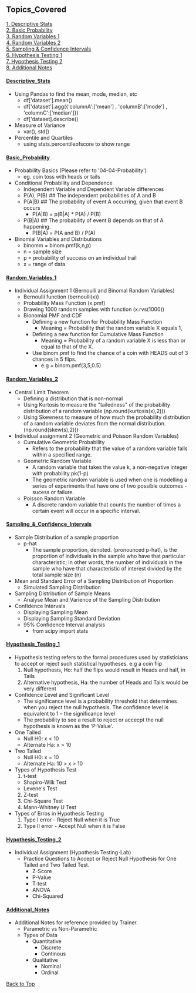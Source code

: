<!-- Revision Section Starts -->
## Topics_Covered


<!-- Add link to the sections -->
[1. Descriptive Stats](#Descriptive_Stats) <br>
[2. Basic Probability](#Basic_Probability) <br>
[3. Random Variables 1](#Random_Variables_1) <br> 
[4. Random Variables 2](#Random_Variables_2) <br> 
[5. Sampling & Confidence Intervals](#Sampling_&_Confidence_Intervals) <br> 
[6. Hypothesis Testing 1](#Hypothesis_Testing_1) <br> 
[7. Hypothesis Testing 2](#Hypothesis_Testing_2) <br> 
[8. Additional Notes](#Additional_Notes) <br> 
<!-- ABOUT Section Ends -->


#### [Descriptive_Stats](https://github.com/mommafish/BCG_Rise/tree/main/Statistics_Library/Intro_to_Statistical_Analysis/1115_Descriptive_Stats)
* Using Pandas to find the mean, mode, median, etc
  * df['dataset'].mean()
  * df['dataset'].agg({'columnA':['mean'] , 'columnB':['mode'] , 'columnC':['median']}) 
  * df['dataset].describe()
* Measure of Variance
  * var(), std()
* Percentile and Quartiles
  * using stats.percentileofscore to show range


#### [Basic_Probability](https://github.com/mommafish/BCG_Rise/tree/main/Statistics_Library/Intro_to_Statistical_Analysis/1116_Basic_Probability)
* Probability Basics (Please refer to '04-04-Probability')
  * eg. coin toss with heads or tails 
* Conditional Probability and Dependence
  * Independent Variable and Dependent Variable differences
  * P(A), P(B) ## The independent probabilities of A and B
  * P(A|B) ## The probability of event A occurring, given that event B occurs
    * P(A|B) =   p(B|A) * P(A) / P(B) 
  * P(B|A) ## The probability of event B depends on that of A happening.
    * P(B|A) = P(A and B) / P(A)
* Binomial Variables and Distributions
  * binomm = binom.pmf(k,n,p)
  * n = sample size
  * p = probability of success on an individual trail
  * x = range of data


#### [Random_Variables_1](https://github.com/mommafish/BCG_Rise/tree/main/Statistics_Library/Intro_to_Statistical_Analysis/1117_Random_Variables_1)
* Individual Assignment 1 (Bernoulli and Binomal Random Variables)
  * Bernoulli function (bernoulli(x))
  * Probability Mass Function (x.pmf)
  * Drawing 1000 random samples with function (x.rvs(1000))
  * Bionomial PMF and CDF
    * Defining a new function for Probability Mass Function
      * Meaning = Probability that the random variable X equals 1,
    * Defining a new function for Cumulative Mass Function
      * Meaning = Probability of a random variable X is less than or equal to that of the X.
    * Use binom.pmf to find the chance of a coin with HEADS out of 3 chances in 5 flips.
      * e.g = binom.pmf(3,5,0.5)


#### [Random_Variables_2](https://github.com/mommafish/BCG_Rise/tree/main/Statistics_Library/Intro_to_Statistical_Analysis/1118_Random_Variables_2)
* Central Limit Theorem
  * Defining a distribution that is non-normal
  * Using Kurtosis to measure the "tailedness" of the probability distribution of a random variable (np.round(kurtosis(x),2)))
  * Using Skewness to measure of how much the probability distribution of a random variable deviates from the normal distribution. (np.round(skew(s),2)))
* Individual assignment 2 (Geometric and Poisson Random Variables)
  * Cumulative Geometric Probability
    * Refers to the probability that the value of a random variable falls within a specified range.
  * Geometric Random Variable
    * A random variable that takes the value k, a non-negative integer with probability pk(1-p)
    * The geometric random variable is used when one is modelling a series of experiments that have one of two possible outcomes - sucess or failure. 
  * Poisson Random Variable
    * A discrete random variable that counts the number of times a certain event will occur in a specific interval.


#### [Sampling_&_Confidence_Intervals](https://github.com/mommafish/BCG_Rise/tree/main/Statistics_Library/Intro_to_Statistical_Analysis/1122_Sampling_Confidence_Intervals)
* Sample Distribution of a sample proportion
  * p-hat
    * The sample proportion, denoted. (pronounced p-hat), is the proportion of individuals in the sample who have that particular characteristic; in other words, the number of individuals in the sample who have that characteristic of interest divided by the total sample size (n)
* Mean and Standard Error of a Sampling Distribution of Proportion
  * Simulated Sampling Distribution
* Sampling Distribution of Sample Means
  * Analyse Mean and Varience of the Sampling Distribution
* Confidence Intervals
  * Displaying Sampling Mean
  * Displaying Sampling Standard Deviation
  * 95% Confidence Interval analysis
    * from scipy import stats


#### [Hypothesis_Testing_1](https://github.com/mommafish/BCG_Rise/tree/main/Statistics_Library/Intro_to_Statistical_Analysis/1123_Hypothesis_Testing_1)
* Hypothesis testing refers to the formal procedures used by statisticians to accept or reject such statistical hypotheses. e.g a coin flip
  1. Null hypothesis, Ho: half the flips would result in Heads and half, in Tails
  2. Alternative hypothesis, Ha: the number of Heads and Tails would be very different
* Confidence Level and Significant Level
  * The significance level is a probability threshold that determines when you reject the null hypothesis. The confidence level is equivalent to 1 – the significance level
  * The probability to see a result to reject or accecpt the null hypothesis is known as the 'P-Value'.
* One Tailed
  * Null H0: x < 10
  * Alternate Ha: x > 10
* Two Tailed
  * Null H0: x = 10
  * Alternate Ha: 10 > x > 10
* Types of Hypothesis Test
  1. t-test <br>
    * Shapiro-Wilk Test
    * Levene's Test
  2. Z-test
  3. Chi-Square Test
  4. Mann-Whitney U Test
* Types of Erros in Hypothesis Testing
  1. Type I error - Reject Null when it is True 
  2. Type II error - Accept Null when it is False


#### [Hypothesis_Testing_2](https://github.com/mommafish/BCG_Rise/tree/main/Statistics_Library/Intro_to_Statistical_Analysis/1124_Hypothesis_Testing_2)
* Individual Assignment (Hypothesis Testing-Lab)
  * Practice Questions to Accept or Reject Null Hypothesis for One Tailed and Two Tailed Test.
    * Z-Score
    * P-Value
    * T-test
    * ANOVA
    * Chi-Squared


#### [Additional_Notes](https://github.com/mommafish/BCG_Rise/tree/main/Statistics_Library/Intro_to_Statistical_Analysis/1125_Additional_Notes)
* Additional Notes for reference provided by Trainer.
  * Parametric vs Non-Parametric
  * Types of Data
    * Quantitative
      * Discrete
      * Continous
    * Qualitative
      * Nominal
      * Ordinal


[Back to Top](#Topics_Covered)
<!-- Revision Section Ends -->
